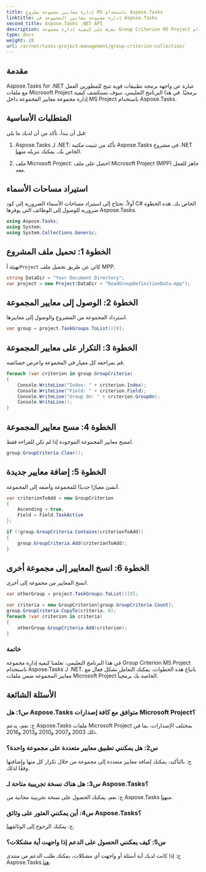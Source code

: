 ```yaml
---
title: إدارة معايير مجموعة مشروع MS باستخدام Aspose.Tasks
linktitle: إدارة مجموعة معايير المجموعة في Aspose.Tasks
second_title: Aspose.Tasks .NET API
description: تعرف على كيفية إدارة مجموعة Group Criterion MS Project باستخدام Aspose.Tasks لـ .NET. دليل خطوة بخطوة للمطورين.
type: docs
weight: 28
url: /ar/net/tasks-project-management/group-criterion-collection/
---
```

## مقدمة
Aspose.Tasks for .NET عبارة عن واجهة برمجة تطبيقات قوية تتيح للمطورين العمل مع ملفات Microsoft Project برمجيًا. في هذا البرنامج التعليمي، سوف نستكشف كيفية إدارة مجموعة معايير المجموعة داخل MS Project باستخدام Aspose.Tasks.

## المتطلبات الأساسية

قبل أن نبدأ، تأكد من أن لديك ما يلي:

1.  Aspose.Tasks لـ .NET: تأكد من تثبيت مكتبة Aspose.Tasks في مشروع .NET الخاص بك. يمكنك تنزيله من[هنا](https://releases.aspose.com/tasks/net/).

2. ملف Microsoft Project: احصل على ملف Microsoft Project (MPP) جاهز للعمل معه.

## استيراد مساحات الأسماء

أولاً، تحتاج إلى استيراد مساحات الأسماء الضرورية إلى كود C# الخاص بك. هذه الخطوة ضرورية للوصول إلى الوظائف التي يوفرها Aspose.Tasks.

```csharp
using Aspose.Tasks;
using System;
using System.Collections.Generic;


```

## الخطوة 1: تحميل ملف المشروع

 تهيئة أ`Project` كائن عن طريق تحميل ملف MPP. 

```csharp
string DataDir = "Your Document Directory";
var project = new Project(DataDir + "ReadGroupDefinitionData.mpp");
```

## الخطوة 2: الوصول إلى معايير المجموعة

استرداد المجموعة من المشروع والوصول إلى معاييرها.

```csharp
var group = project.TaskGroups.ToList()[0];
```

## الخطوة 3: التكرار على معايير المجموعة

قم بمراجعة كل معيار في المجموعة واعرض خصائصه.

```csharp
foreach (var criterion in group.GroupCriteria)
{
    Console.WriteLine("Index: " + criterion.Index);
    Console.WriteLine("Field: " + criterion.Field);
    Console.WriteLine("Group On: " + criterion.GroupOn);
    Console.WriteLine();
}
```

## الخطوة 4: مسح معايير المجموعة

امسح معايير المجموعة الموجودة إذا لم تكن للقراءة فقط.

```csharp
group.GroupCriteria.Clear();
```

## الخطوة 5: إضافة معايير جديدة

أنشئ معيارًا جديدًا للمجموعة وأضفه إلى المجموعة.

```csharp
var criterionToAdd = new GroupCriterion
{
    Ascending = true,
    Field = Field.TaskActive
};

if (!group.GroupCriteria.Contains(criterionToAdd))
{
    group.GroupCriteria.Add(criterionToAdd);
}
```

## الخطوة 6: انسخ المعايير إلى مجموعة أخرى

انسخ المعايير من مجموعة إلى أخرى.

```csharp
var otherGroup = project.TaskGroups.ToList()[0];

var criteria = new GroupCriterion[group.GroupCriteria.Count];
group.GroupCriteria.CopyTo(criteria, 0);
foreach (var criterion in criteria)
{
    otherGroup.GroupCriteria.Add(criterion);
}
```

### خاتمة

في هذا البرنامج التعليمي، تعلمنا كيفية إدارة مجموعة Group Criterion MS Project باستخدام Aspose.Tasks لـ .NET. باتباع هذه الخطوات، يمكنك التعامل بشكل فعال مع معايير المجموعة ضمن ملفات Microsoft Project الخاصة بك برمجياً.

## الأسئلة الشائعة

### س1: هل Aspose.Tasks متوافق مع كافة إصدارات Microsoft Project؟

ج: نعم، يدعم Aspose.Tasks ملفات Microsoft Project بمختلف الإصدارات، بما في ذلك 2003 و2007 و2010 و2013 و2016.

### س2: هل يمكنني تطبيق معايير متعددة على مجموعة واحدة؟

ج: بالتأكيد، يمكنك إضافة معايير متعددة إلى مجموعة من خلال تكرار كل منها وإضافتها وفقًا لذلك.

### س3: هل هناك نسخة تجريبية متاحة لـ Aspose.Tasks؟

 ج: نعم، يمكنك الحصول على نسخة تجريبية مجانية من Aspose.Tasks من[هنا](https://releases.aspose.com/).

### س4: أين يمكنني العثور على وثائق Aspose.Tasks؟

 ج: يمكنك الرجوع إلى الوثائق[هنا](https://reference.aspose.com/tasks/net/).

### س5: كيف يمكنني الحصول على الدعم إذا واجهت أية مشكلات؟

 ج: إذا كانت لديك أية أسئلة أو واجهت أي مشكلات، يمكنك طلب الدعم من منتدى Aspose.Tasks.[هنا](https://forum.aspose.com/c/tasks/15).